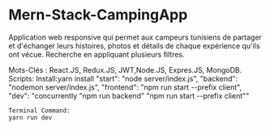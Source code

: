 # Mern-Stack-CampingApp
Application web responsive qui permet aux campeurs tunisiens de
partager et d'échanger leurs histoires, photos et détails de chaque expérience
qu'ils ont vécue.
Recherche en appliquant plusieurs filtres.


Mots-Clés : React.JS, Redux.JS, JWT,Node.JS, Expres.JS, MongoDB.
Scripts:
    Install:yarn install
    "start": "node server/index.js",
    "backend": "nodemon server/index.js",
    "frontend": "npm run start --prefix client",
    "dev": "concurrently \"npm run backend\" \"npm run start --prefix client\""
    
    Terminal Command:
    yarn run dev
